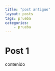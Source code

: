 ```yaml
---
title: "post antiguo"
layout: posts
tags: prueba
categories: 
    - prueba
---
```



# Post 1
contenido

